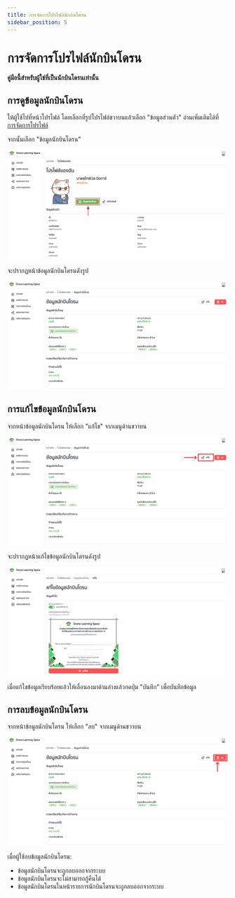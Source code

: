 ```yaml
---
title: การจัดการโปรไฟล์นักบินโดรน
sidebar_position: 5
---
```


# การจัดการโปรไฟล์นักบินโดรน

**คู่มือนี้สำหรับผู้ใช่ที่เป็นนักบินโดรนเท่านั้น**

## การดูข้อมูลนักบินโดรน

ให้ผู้ใช้ไปที่หน้าโปรไฟล์ โดยเลือกที่รูปโปรไฟล์ขวาบนแล้วเลือก "ข้อมูลส่วนตัว"
อ่านเพิ่มเติมได้ที่ [การจัดการโปรไฟล์](./profile)

จากนั้นเลือก "ข้อมูลนักบินโดรน"

![ข้อมูลนักบินโดรน](../static/img/docs/drone-owner-profile/1.png "ข้อมูลนักบินโดรน")

จะปรากฏหน้าข้อมูลนักบินโดรนดังรูป

![ข้อมูลนักบินโดรน](../static/img/docs/drone-owner-profile/2.png "ข้อมูลนักบินโดรน")

## การแก้ไขข้อมูลนักบินโดรน

จากหน้าข้อมูลนักบินโดรน ให้เลือก "แก้ไข" จากเมนูด้านขวาบน

![ข้อมูลนักบินโดรน](../static/img/docs/drone-owner-profile/4.png "ข้อมูลนักบินโดรน")

จะปรากฏหน้าแก้ไขข้อมูลนักบินโดรนดังรูป

![แก้ไขข้อมูลนักบินโดรน](../static/img/docs/drone-owner-profile/3.png "แก้ไขข้อมูลนักบินโดรน")

เมื่อแก้ไขข้อมูลเรียบร้อยแล้วให้เลื่อนลงมาด้านล่างแล้วกดปุ่ม "บันทึก" เพื่อบันทึกข้อมูล

## การลบข้อมูลนักบินโดรน

จากหน้าข้อมูลนักบินโดรน ให้เลือก "ลบ" จากเมนูด้านขวาบน

![ข้อมูลนักบินโดรน](../static/img/docs/drone-owner-profile/5.png "ข้อมูลนักบินโดรน")

เมื่อผู้ใช้ลบข้อมูลนักบินโดรน:

- ข้อมูลนักบินโดรนจะถูกลบออกจากระบบ
- ข้อมูลนักบินโดรนจะไม่สามารถกู้คืนได้
- ข้อมูลนักบินโดรนในหน้ารายการนักบินโดรนจะถูกลบออกจากระบบ
